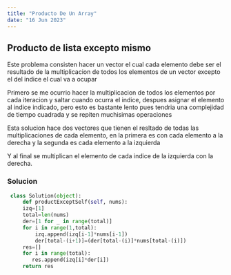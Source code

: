 ```yaml
---
title: "Producto De Un Array"
date: "16 Jun 2023"
---
```

## Producto de lista excepto mismo



 Este problema consisten hacer un vector el cual cada elemento debe ser el resultado de la 
 multiplicacion de todos los elementos de un vector excepto el del indice el cual va a ocupar

 Primero se me ocurrio hacer la multiplicacion de todos los elementos por cada iteracion y saltar cuando ocurra el indice, despues asignar el elemento
 al indice indicado, pero esto es bastante lento pues tendria una complejidad de tiempo cuadrada y se repiten muchisimas operaciones

 Esta solucion hace dos vectores que tienen el resltado de todas las multiplicaciones de cada elemento, en la primera es con cada elemento a la derecha 
 y la segunda es cada elemento a la izquierda

 Y al final se multiplican el elemento de cada indice de la izquierda con la derecha.
 
### Solucion


```py
 class Solution(object):
     def productExceptSelf(self, nums):
     izq=[1]
     total=len(nums)
     der=[1 for _ in range(total)]
     for i in range(1,total):
         izq.append(izq[i-1]*nums[i-1])
         der[total-(i+1)]=(der[total-(i)]*nums[total-(i)])
     res=[]
     for i in range(total):
        res.append(izq[i]*der[i])
     return res
```
 

